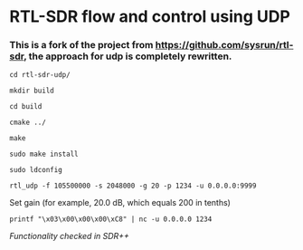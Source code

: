 # RTL-SDR flow and control using UDP
### This is a fork of the project from https://github.com/sysrun/rtl-sdr, the approach for udp is completely rewritten.


```cd rtl-sdr-udp/```

```mkdir build```

```cd build```

```cmake ../```

```make```

```sudo make install```

```sudo ldconfig```

```rtl_udp -f 105500000 -s 2048000 -g 20 -p 1234 -u 0.0.0.0:9999``` 





Set gain (for example, 20.0 dB, which equals 200 in tenths)

```printf "\x03\x00\x00\x00\xC8" | nc -u 0.0.0.0 1234```

*Functionality checked in SDR++*
